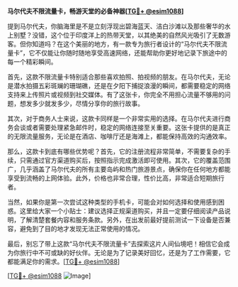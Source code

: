 **马尔代夫不限流量卡，畅游天堂的必备神器[[TG💪+ @esim1088](https://t.me/s/esim1088)]**

提到马尔代夫，你脑海里是不是立刻浮现出碧海蓝天、洁白沙滩以及那些奢华的水上别墅？没错，这个位于印度洋上的热带天堂，以其绝美的自然风光吸引了无数游客。但你知道吗？在这个美丽的地方，有一款专为旅行者设计的“马尔代夫不限流量卡”，它不仅能让你随时随地享受高速网络，还能帮助你更好地记录下旅途中的每一个精彩瞬间。

首先，这款不限流量卡特别适合那些喜欢拍照、拍视频的朋友。在马尔代夫，无论是潜水拍摄五彩斑斓的珊瑚礁，还是在夕阳下捕捉浪漫的瞬间，都需要稳定的网络支持来上传照片或视频到社交媒体。有了这张卡，你完全不用担心流量不够用的问题，想发多少就发多少，尽情分享你的旅行故事。

其次，对于商务人士来说，这款卡同样是一个非常实用的选择。在马尔代夫进行商务会谈或者需要处理紧急邮件时，稳定的网络连接至关重要。这张卡提供的是真正的无限流量服务，无论是在酒店、咖啡厅还是海滩上，都能保持高效的沟通效率。

那么，这款卡到底有哪些优势呢？首先，它的注册流程非常简单，不需要复杂的手续，只需通过官方渠道购买后，按照指示完成激活即可使用。其次，它的覆盖范围广，几乎涵盖了马尔代夫的所有主要岛屿和热门旅游景点，确保你在任何地方都能享受到流畅的上网体验。此外，价格也非常合理，性价比高，非常适合短期旅行者。

当然，如果你是第一次尝试这种类型的手机卡，可能会对如何选择和使用感到困惑。这里给大家一个小贴士：建议选择正规渠道购买，并且一定要仔细阅读产品说明，了解清楚套餐内容和服务条款。另外，在出发前最好提前测试一下设备是否兼容，避免到了目的地才发现无法正常使用的情况。

最后，别忘了带上这款“马尔代夫不限流量卡”去探索这片人间仙境吧！相信它会成为你旅行中不可或缺的好伙伴。无论是为了记录美好回忆，还是为了工作需要，它都能满足你的需求。[[TG💪+ @esim1088](https://t.me/s/esim1088)]

[[TG💪+ @esim1088](https://t.me/s/esim1088) ![Image](https://i.postimg.cc/4NQfJmqS/Snipaste-2025-05-13-00-14-12.png)]